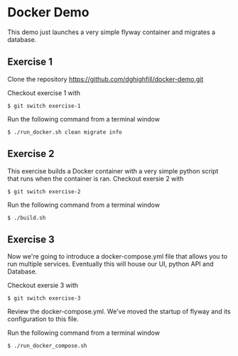 # Docker Demo

This demo just launches a very simple flyway container and migrates a database.

## Exercise 1

Clone the repository https://github.com/dghighfill/docker-demo.git 

Checkout exercise 1 with

```
$ git switch exercise-1
```

Run the following command from a terminal window

```
$ ./run_docker.sh clean migrate info
```

## Exercise 2

This exercise builds a Docker container with a very simple python script that runs when the container is ran.
Checkout exersie 2 with

```
$ git switch exercise-2
```

Run the following command from a terminal window

```
$ ./build.sh
```

## Exercise 3

Now we're going to introduce a docker-compose.yml file that allows you to run multiple services.  Eventually this will house our UI, python API and Database.

Checkout exersie 3 with

```
$ git switch exercise-3
```

Review the docker-compose.yml.  We've moved the startup of flyway and its configuration to this file.

Run the following command from a terminal window

```
$ ./run_docker_compose.sh
```

